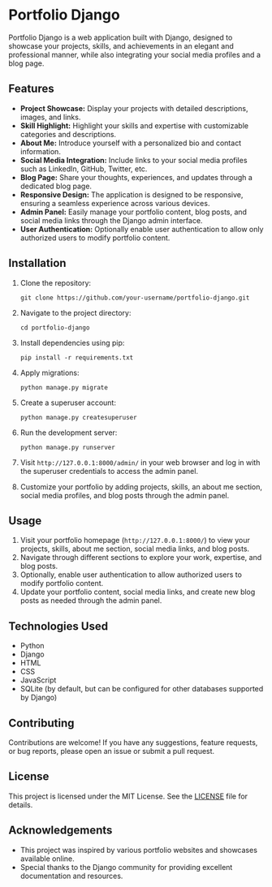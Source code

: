 # Portfolio Django

Portfolio Django is a web application built with Django, designed to showcase your projects, skills, and achievements in an elegant and professional manner, while also integrating your social media profiles and a blog page.

## Features

- **Project Showcase:** Display your projects with detailed descriptions, images, and links.
- **Skill Highlight:** Highlight your skills and expertise with customizable categories and descriptions.
- **About Me:** Introduce yourself with a personalized bio and contact information.
- **Social Media Integration:** Include links to your social media profiles such as LinkedIn, GitHub, Twitter, etc.
- **Blog Page:** Share your thoughts, experiences, and updates through a dedicated blog page.
- **Responsive Design:** The application is designed to be responsive, ensuring a seamless experience across various devices.
- **Admin Panel:** Easily manage your portfolio content, blog posts, and social media links through the Django admin interface.
- **User Authentication:** Optionally enable user authentication to allow only authorized users to modify portfolio content.

## Installation

1. Clone the repository:
    ```
    git clone https://github.com/your-username/portfolio-django.git
    ```

2. Navigate to the project directory:
    ```
    cd portfolio-django
    ```

3. Install dependencies using pip:
    ```
    pip install -r requirements.txt
    ```

4. Apply migrations:
    ```
    python manage.py migrate
    ```

5. Create a superuser account:
    ```
    python manage.py createsuperuser
    ```

6. Run the development server:
    ```
    python manage.py runserver
    ```

7. Visit `http://127.0.0.1:8000/admin/` in your web browser and log in with the superuser credentials to access the admin panel.

8. Customize your portfolio by adding projects, skills, an about me section, social media profiles, and blog posts through the admin panel.

## Usage

1. Visit your portfolio homepage (`http://127.0.0.1:8000/`) to view your projects, skills, about me section, social media links, and blog posts.
2. Navigate through different sections to explore your work, expertise, and blog posts.
3. Optionally, enable user authentication to allow authorized users to modify portfolio content.
4. Update your portfolio content, social media links, and create new blog posts as needed through the admin panel.

## Technologies Used

- Python
- Django
- HTML
- CSS
- JavaScript
- SQLite (by default, but can be configured for other databases supported by Django)

## Contributing

Contributions are welcome! If you have any suggestions, feature requests, or bug reports, please open an issue or submit a pull request.

## License

This project is licensed under the MIT License. See the [LICENSE](LICENSE) file for details.

## Acknowledgements

- This project was inspired by various portfolio websites and showcases available online.
- Special thanks to the Django community for providing excellent documentation and resources.
